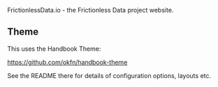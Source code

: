 FrictionlessData.io - the Frictionless Data project website.

## Theme

This uses the Handbook Theme:

<https://github.com/okfn/handbook-theme>

See the README there for details of configuration options, layouts etc.

